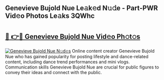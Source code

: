## Genevieve Bujold Nue Le𝚊k𝚎d N𝚞𝚍e - Part-PWR Vid𝚎o Photos Le𝚊ks 3QWhc

# <h2><a href="http://fb7qcn.evod.top/?m=Genevieve+Bujold+Nue">🔗 👉🔴 Genevieve Bujold Nue Vid𝚎o Ph𝚘t𝚘s</a></h2>

[![Genevieve Bujold Nue N𝚞d𝚎s](https://i.imgur.com/8V9OHl7.gif)](http://fb7qcn.evod.top/?m=Genevieve+Bujold+Nue)
Online content creator Genevieve Bujold Nue who has gained popularity for posting lifestyle and dance-related content, including dance trend performances and mini vlogs. Communication skills Genevieve Bujold Nue are crucial for public figures to convey their ideas and connect with the public. 
